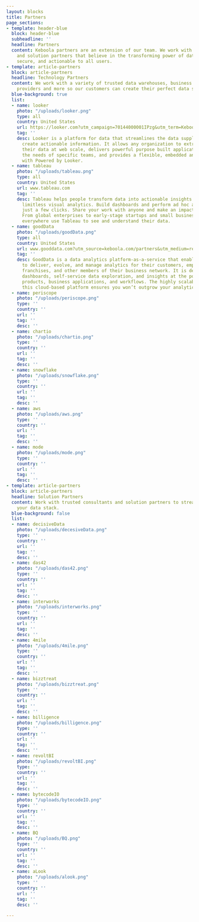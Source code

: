 ```yaml
---
layout: blocks
title: Partners
page_sections:
- template: header-blue
  block: header-blue
  subheadline: ''
  headline: Partners
  content: Keboola partners are an extension of our team. We work with the best technology
    and solution partners that believe in the transforming power of data that is accessible,
    secure, and actionable to all users.
- template: article-partners
  block: article-partners
  headline: Technology Partners
  content: We work with a variety of trusted data warehouses, business intelligence
    providers and more so our customers can create their perfect data stack.
  blue-background: true
  list:
  - name: looker
    photo: "/uploads/looker.png"
    type: all
    country: United States
    url: https://looker.com?utm_campaign=70144000001IPzg&utm_term=Keboola&utm_source=Keboola&utm_medium=partner%20referral
    tag: ''
    desc: Looker is a platform for data that streamlines the data supply chain to
      create actionable information. It allows any organization to extract value from
      their data at web scale, delivers powerful purpose built applications to address
      the needs of specific teams, and provides a flexible, embedded analytics framework
      with Powered by Looker.
  - name: tableau
    photo: "/uploads/tableau.png"
    type: all
    country: United States
    url: www.tableau.com
    tag: ''
    desc: Tableau helps people transform data into actionable insights. Explore with
      limitless visual analytics. Build dashboards and perform ad hoc analyses in
      just a few clicks. Share your work with anyone and make an impact on your business.
      From global enterprises to early-stage startups and small businesses, people
      everywhere use Tableau to see and understand their data.
  - name: goodData
    photo: "/uploads/goodData.png"
    type: all
    country: United States
    url: www.gooddata.com?utm_source=keboola.com/partners&utm_medium=referral&utm_campaign=referral_logo_from_partners
    tag: ''
    desc: GoodData is a data analytics platform-as-a-service that enables organizations
      to deliver, evolve, and manage analytics for their customers, employees, partners,
      franchises, and other members of their business network. It is designed to deliver
      dashboards, self-service data exploration, and insights at the point of work—in
      products, business applications, and workflows. The highly scalable nature of
      this cloud-based platform ensures you won’t outgrow your analytics investments.
  - name: periscope
    photo: "/uploads/periscope.png"
    type: ''
    country: ''
    url: ''
    tag: ''
    desc: ''
  - name: chartio
    photo: "/uploads/chartio.png"
    type: ''
    country: ''
    url: ''
    tag: ''
    desc: ''
  - name: snowflake
    photo: "/uploads/snowflake.png"
    type: ''
    country: ''
    url: ''
    tag: ''
    desc: ''
  - name: aws
    photo: "/uploads/aws.png"
    type: ''
    country: ''
    url: ''
    tag: ''
    desc: ''
  - name: mode
    photo: "/uploads/mode.png"
    type: ''
    country: ''
    url: ''
    tag: ''
    desc: ''
- template: article-partners
  block: article-partners
  headline: Solution Partners
  content: Work with trusted consultants and solution partners to streamline and maximize
    your data stack.
  blue-background: false
  list:
  - name: decisiveData
    photo: "/uploads/decesiveData.png"
    type: ''
    country: ''
    url: ''
    tag: ''
    desc: ''
  - name: das42
    photo: "/uploads/das42.png"
    type: ''
    country: ''
    url: ''
    tag: ''
    desc: ''
  - name: interworks
    photo: "/uploads/interworks.png"
    type: ''
    country: ''
    url: ''
    tag: ''
    desc: ''
  - name: 4mile
    photo: "/uploads/4mile.png"
    type: ''
    country: ''
    url: ''
    tag: ''
    desc: ''
  - name: bizztreat
    photo: "/uploads/bizztreat.png"
    type: ''
    country: ''
    url: ''
    tag: ''
    desc: ''
  - name: billigence
    photo: "/uploads/billigence.png"
    type: ''
    country: ''
    url: ''
    tag: ''
    desc: ''
  - name: revoltBI
    photo: "/uploads/revoltBI.png"
    type: ''
    country: ''
    url: ''
    tag: ''
    desc: ''
  - name: bytecodeIO
    photo: "/uploads/bytecodeIO.png"
    type: ''
    country: ''
    url: ''
    tag: ''
    desc: ''
  - name: BQ
    photo: "/uploads/BQ.png"
    type: ''
    country: ''
    url: ''
    tag: ''
    desc: ''
  - name: aLook
    photo: "/uploads/alook.png"
    type: ''
    country: ''
    url: ''
    tag: ''
    desc: ''

---
```


